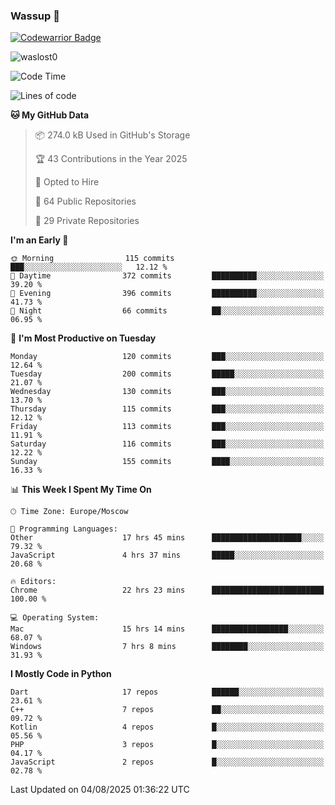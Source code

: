 ### Wassup 👋

[![Codewarrior Badge](https://www.codewars.com/users/waslost/badges/small)](https://www.codewars.com/users/waslost)

<p align="left"> <img src="https://komarev.com/ghpvc/?username=waslost0" alt="waslost0" /></p>

<!--START_SECTION:waka-->
![Code Time](http://img.shields.io/badge/Code%20Time-6%2C014%20hrs%2014%20mins-blue)

![Lines of code](https://img.shields.io/badge/From%20Hello%20World%20I%27ve%20Written-1.5%20million%20lines%20of%20code-blue)

**🐱 My GitHub Data** 

> 📦 274.0 kB Used in GitHub's Storage 
 > 
> 🏆 43 Contributions in the Year 2025
 > 
> 💼 Opted to Hire
 > 
> 📜 64 Public Repositories 
 > 
> 🔑 29 Private Repositories 
 > 
**I'm an Early 🐤** 

```text
🌞 Morning                115 commits         ███░░░░░░░░░░░░░░░░░░░░░░   12.12 % 
🌆 Daytime                372 commits         ██████████░░░░░░░░░░░░░░░   39.20 % 
🌃 Evening                396 commits         ██████████░░░░░░░░░░░░░░░   41.73 % 
🌙 Night                  66 commits          ██░░░░░░░░░░░░░░░░░░░░░░░   06.95 % 
```
📅 **I'm Most Productive on Tuesday** 

```text
Monday                   120 commits         ███░░░░░░░░░░░░░░░░░░░░░░   12.64 % 
Tuesday                  200 commits         █████░░░░░░░░░░░░░░░░░░░░   21.07 % 
Wednesday                130 commits         ███░░░░░░░░░░░░░░░░░░░░░░   13.70 % 
Thursday                 115 commits         ███░░░░░░░░░░░░░░░░░░░░░░   12.12 % 
Friday                   113 commits         ███░░░░░░░░░░░░░░░░░░░░░░   11.91 % 
Saturday                 116 commits         ███░░░░░░░░░░░░░░░░░░░░░░   12.22 % 
Sunday                   155 commits         ████░░░░░░░░░░░░░░░░░░░░░   16.33 % 
```


📊 **This Week I Spent My Time On** 

```text
🕑︎ Time Zone: Europe/Moscow

💬 Programming Languages: 
Other                    17 hrs 45 mins      ████████████████████░░░░░   79.32 % 
JavaScript               4 hrs 37 mins       █████░░░░░░░░░░░░░░░░░░░░   20.68 % 

🔥 Editors: 
Chrome                   22 hrs 23 mins      █████████████████████████   100.00 % 

💻 Operating System: 
Mac                      15 hrs 14 mins      █████████████████░░░░░░░░   68.07 % 
Windows                  7 hrs 8 mins        ████████░░░░░░░░░░░░░░░░░   31.93 % 
```

**I Mostly Code in Python** 

```text
Dart                     17 repos            ██████░░░░░░░░░░░░░░░░░░░   23.61 % 
C++                      7 repos             ██░░░░░░░░░░░░░░░░░░░░░░░   09.72 % 
Kotlin                   4 repos             █░░░░░░░░░░░░░░░░░░░░░░░░   05.56 % 
PHP                      3 repos             █░░░░░░░░░░░░░░░░░░░░░░░░   04.17 % 
JavaScript               2 repos             █░░░░░░░░░░░░░░░░░░░░░░░░   02.78 % 
```




 Last Updated on 04/08/2025 01:36:22 UTC
<!--END_SECTION:waka-->

